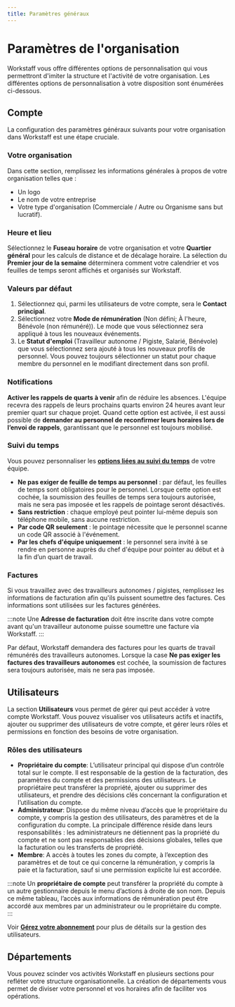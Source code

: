 ```yaml
---
title: Paramètres généraux
---
```


# Paramètres de l'organisation

Workstaff vous offre différentes options de personnalisation qui vous permettront d'imiter la structure et l'activité de votre organisation.
Les différentes options de personnalisation à votre disposition sont énumérées ci-dessous.

## Compte
La configuration des paramètres généraux suivants pour votre organisation dans Workstaff est une étape cruciale.

### Votre organisation
Dans cette section, remplissez les informations générales à propos de votre organisation telles que :
- Un logo
- Le nom de votre entreprise
- Votre type d'organisation (Commerciale / Autre ou Organisme sans but lucratif).

### Heure et lieu
Sélectionnez le **Fuseau horaire** de votre organisation et votre **Quartier général** pour les calculs de distance et de décalage horaire. La sélection du **Premier jour de la semaine** déterminera comment votre calendrier et vos feuilles de temps seront affichés et organisés sur Workstaff.

### Valeurs par défaut
1. Sélectionnez qui, parmi les utilisateurs de votre compte, sera le **Contact principal**.
2. Sélectionnez votre **Mode de rémunération** (Non défini; À l'heure, Bénévole (non rémunéré)). Le mode que vous sélectionnez sera appliqué à tous les nouveaux événements.
3. Le **Statut d'emploi** (Travailleur autonome / Pigiste, Salarié, Bénévole) que vous sélectionnez sera ajouté à tous les nouveaux profils de personnel. Vous pouvez toujours sélectionner un statut pour chaque membre du personnel en le modifiant directement dans son profil.

### Notifications
**Activer les rappels de quarts à venir** afin de réduire les absences. L'équipe recevra des rappels de leurs prochains quarts environ 24 heures avant leur premier quart sur chaque projet.
Quand cette option est activée, il est aussi possible de **demander au personnel de reconfirmer leurs horaires lors de l’envoi de rappels**, garantissant que le personnel est toujours mobilisé.

### Suivi du temps
Vous pouvez personnaliser les [**options liées au suivi du temps**](timetracking-settings.md) de votre équipe.
- **Ne pas exiger de feuille de temps au personnel** : par défaut, les feuilles de temps sont obligatoires pour le personnel. Lorsque cette option est cochée, la soumission des feuilles de temps sera toujours autorisée, mais ne sera pas imposée et les rappels de pointage seront désactivés.
- **Sans restriction** : chaque employé peut pointer lui-même depuis son téléphone mobile, sans aucune restriction.
- **Par code QR seulement** : le pointage nécessite que le personnel scanne un code QR associé à l'événement.
- **Par les chefs d'équipe uniquement** : le personnel sera invité à se rendre en personne auprès du chef d'équipe pour pointer au début et à la fin d’un quart de travail.

### Factures
Si vous travaillez avec des travailleurs autonomes / pigistes, remplissez les informations de facturation afin qu'ils puissent soumettre des factures. Ces informations sont utilisées sur les factures générées.

:::note
Une **Adresse de facturation** doit être inscrite dans votre compte avant qu'un travailleur autonome puisse soumettre une facture via Workstaff.
:::

Par défaut, Workstaff demandera des factures pour les quarts de travail rémunérés des travailleurs autonomes. Lorsque la case **Ne pas exiger les factures des travailleurs autonomes** est cochée, la soumission de factures sera toujours autorisée, mais ne sera pas imposée.

## Utilisateurs
La section **Utilisateurs** vous permet de gérer qui peut accéder à votre compte Workstaff. Vous pouvez visualiser vos utilisateurs actifs et inactifs, ajouter ou supprimer des utilisateurs de votre compte, et gérer leurs rôles et permissions en fonction des besoins de votre organisation.

### Rôles des utilisateurs
- **Propriétaire du compte**: L’utilisateur principal qui dispose d’un contrôle total sur le compte. Il est responsable de la gestion de la facturation, des paramètres du compte et des permissions des utilisateurs. Le propriétaire peut transférer la propriété, ajouter ou supprimer des utilisateurs, et prendre des décisions clés concernant la configuration et l’utilisation du compte.
- **Administrateur**: Dispose du même niveau d’accès que le propriétaire du compte, y compris la gestion des utilisateurs, des paramètres et de la configuration du compte. La principale différence réside dans leurs responsabilités : les administrateurs ne détiennent pas la propriété du compte et ne sont pas responsables des décisions globales, telles que la facturation ou les transferts de propriété.
- **Membre**: A accès à toutes les zones du compte, à l’exception des paramètres et de tout ce qui concerne la rémunération, y compris la paie et la facturation, sauf si une permission explicite lui est accordée.

:::note
Un **propriétaire de compte** peut transférer la propriété du compte à un autre gestionnaire depuis le menu d’actions à droite de son nom. Depuis ce même tableau, l’accès aux informations de rémunération peut être accordé aux membres par un administrateur ou le propriétaire du compte.
:::

Voir [**Gérez votre abonnement**](../billing/manage-users.md) pour plus de détails sur la gestion des utilisateurs.

## Départements
Vous pouvez scinder vos activités Workstaff en plusieurs sections pour refléter votre structure organisationnelle. La création de départements vous permet de diviser votre personnel et vos horaires afin de faciliter vos opérations.


